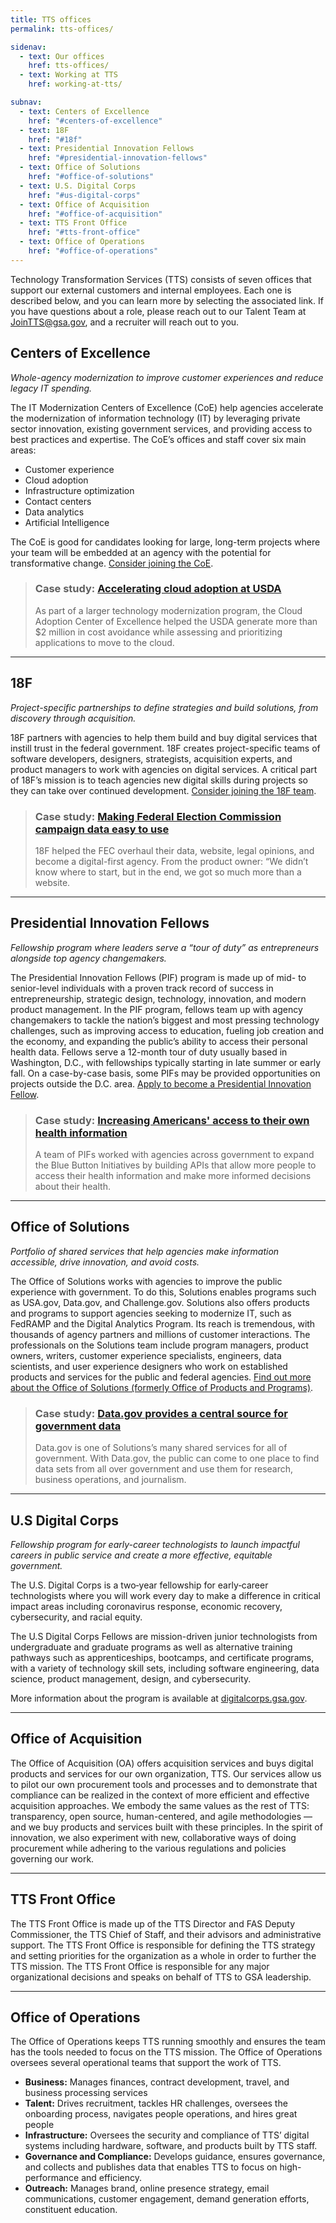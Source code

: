 ```yaml
---
title: TTS offices
permalink: tts-offices/

sidenav:
  - text: Our offices
    href: tts-offices/
  - text: Working at TTS
    href: working-at-tts/

subnav:
  - text: Centers of Excellence
    href: "#centers-of-excellence"
  - text: 18F
    href: "#18f"
  - text: Presidential Innovation Fellows
    href: "#presidential-innovation-fellows"
  - text: Office of Solutions
    href: "#office-of-solutions"
  - text: U.S. Digital Corps
    href: "#us-digital-corps"
  - text: Office of Acquisition
    href: "#office-of-acquisition"
  - text: TTS Front Office
    href: "#tts-front-office"
  - text: Office of Operations
    href: "#office-of-operations"
---
```


Technology Transformation Services (TTS) consists of seven offices that support
our external customers and internal employees. Each one is described below, and
you can learn more by selecting the associated link. If you have questions about
a role, please reach out to our Talent Team at
[JoinTTS@gsa.gov](email:jointts@gsa.gov), and a recruiter will reach out to you.

## Centers of Excellence

_Whole-agency modernization to improve customer experiences and reduce legacy IT
spending._

The IT Modernization Centers of Excellence (CoE) help agencies accelerate the
modernization of information technology (IT) by leveraging private sector
innovation, existing government services, and providing access to best practices
and expertise. The CoE’s offices and staff cover six main areas:

- Customer experience
- Cloud adoption
- Infrastructure optimization
- Contact centers
- Data analytics
- Artificial Intelligence

The CoE is good for candidates looking for large, long-term projects where your
team will be embedded at an agency with the potential for transformative change.
[Consider joining the CoE](https://coe.gsa.gov/connect/contact-us.html#joinus).

> ### Case study: [Accelerating cloud adoption at USDA](https://coe.gsa.gov/coe/cloud-adoption.html)
>
> As part of a larger technology modernization program, the Cloud Adoption
> Center of Excellence helped the USDA generate more than $2 million in cost
> avoidance while assessing and prioritizing applications to move to the cloud.

---

## 18F

_Project-specific partnerships to define strategies and build solutions, from
discovery through acquisition._

18F partners with agencies to help them build and buy digital services that
instill trust in the federal government. 18F creates project-specific teams of
software developers, designers, strategists, acquisition experts, and product
managers to work with agencies on digital services. A critical part of 18F’s
mission is to teach agencies new digital skills during projects so they can take
over continued development.
[Consider joining the 18F team](https://18f.gsa.gov/join).

> ### Case study: [Making Federal Election Commission campaign data easy to use](https://18f.gsa.gov/what-we-deliver/fec-gov/)
>
> 18F helped the FEC overhaul their data, website, legal opinions, and become a
> digital-first agency. From the product owner: “We didn’t know where to start,
> but in the end, we got so much more than a website.

---

## Presidential Innovation Fellows

_Fellowship program where leaders serve a “tour of duty” as entrepreneurs
alongside top agency changemakers._

The Presidential Innovation Fellows (PIF) program is made up of mid- to
senior-level individuals with a proven track record of success in
entrepreneurship, strategic design, technology, innovation, and modern product
management. In the PIF program, fellows team up with agency changemakers to
tackle the nation’s biggest and most pressing technology challenges, such as
improving access to education, fueling job creation and the economy, and
expanding the public’s ability to access their personal health data. Fellows
serve a 12-month tour of duty usually based in Washington, D.C., with
fellowships typically starting in late summer or early fall. On a case-by-case
basis, some PIFs may be provided opportunities on projects outside the D.C.
area.
[Apply to become a Presidential Innovation Fellow](https://presidentialinnovationfellows.gov/).

> ### Case study: [Increasing Americans' access to their own health information](https://presidentialinnovationfellows.gov/projects/blue-button-initiative.html)
>
> A team of PIFs worked with agencies across government to expand the Blue
> Button Initiatives by building APIs that allow more people to access their
> health information and make more informed decisions about their health.

---

## Office of Solutions

_Portfolio of shared services that help agencies make information accessible,
drive innovation, and avoid costs._

The Office of Solutions works with agencies to improve the public experience
with government. To do this, Solutions enables programs such as USA.gov,
Data.gov, and Challenge.gov. Solutions also offers products and programs to
support agencies seeking to modernize IT, such as FedRAMP and the Digital
Analytics Program. Its reach is tremendous, with thousands of agency partners
and millions of customer interactions. The professionals on the Solutions team
include program managers, product owners, writers, customer experience
specialists, engineers, data scientists, and user experience designers who work
on established products and services for the public and federal agencies.
[Find out more about the Office of Solutions (formerly Office of Products and Programs)](https://handbook.18f.gov/office-of-products-and-programs/).

> ### Case study: [Data.gov provides a central source for government data](https://www.data.gov)
>
> Data.gov is one of Solutions’s many shared services for all of government.
> With Data.gov, the public can come to one place to find data sets from all
> over government and use them for research, business operations, and
> journalism.

---

## U.S Digital Corps

_Fellowship program for early-career technologists to launch impactful careers
in public service and create a more effective, equitable government._

The U.S. Digital Corps is a two‑year fellowship for early‑career technologists
where you will work every day to make a difference in critical impact areas
including coronavirus response, economic recovery, cybersecurity, and racial
equity.

The U.S Digital Corps Fellows are mission-driven junior technologists from
undergraduate and graduate programs as well as alternative training pathways
such as apprenticeships, bootcamps, and certificate programs, with a variety of
technology skill sets, including software engineering, data science, product
management, design, and cybersecurity.

More information about the program is available at
[digitalcorps.gsa.gov](https://digitalcorps.gsa.gov/).

---

## Office of Acquisition

The Office of Acquisition (OA) offers acquisition services and buys digital
products and services for our own organization, TTS. Our services allow us to
pilot our own procurement tools and processes and to demonstrate that compliance
can be realized in the context of more efficient and effective acquisition
approaches. We embody the same values as the rest of TTS: transparency, open
source, human-centered, and agile methodologies — and we buy products and
services built with these principles. In the spirit of innovation, we also
experiment with new, collaborative ways of doing procurement while adhering to
the various regulations and policies governing our work.

---

## TTS Front Office

The TTS Front Office is made up of the TTS Director and FAS Deputy Commissioner,
the TTS Chief of Staff, and their advisors and administrative support. The TTS
Front Office is responsible for defining the TTS strategy and setting priorities
for the organization as a whole in order to further the TTS mission. The TTS
Front Office is responsible for any major organizational decisions and speaks on
behalf of TTS to GSA leadership.

---

## Office of Operations

The Office of Operations keeps TTS running smoothly and ensures the team has the
tools needed to focus on the TTS mission. The Office of Operations oversees
several operational teams that support the work of TTS.

- **Business:** Manages finances, contract development, travel, and business
  processing services
- **Talent:** Drives recruitment, tackles HR challenges, oversees the onboarding
  process, navigates people operations, and hires great people
- **Infrastructure:** Oversees the security and compliance of TTS’ digital
  systems including hardware, software, and products built by TTS staff.
- **Governance and Compliance:** Develops guidance, ensures governance, and
  collects and publishes data that enables TTS to focus on high-performance and
  efficiency.
- **Outreach:** Manages brand, online presence strategy, email communications,
  customer engagement, demand generation efforts, constituent education.
